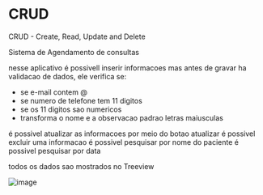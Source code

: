 # CRUD
 CRUD - Create, Read, Update and Delete
 
 Sistema de Agendamento de consultas
 
 nesse aplicativo é possivell inserir informacoes mas antes de gravar ha validacao de dados,
 ele verifica se:
 - se e-mail contem @
 - se numero de telefone tem 11 digitos
 - se os 11 digitos sao numericos
 - transforma o nome e a observacao padrao letras maiusculas

é possivel atualizar as informacoes por meio do botao atualizar
é possivel excluir uma informacao
é possivel pesquisar por nome do paciente
é possivel pesquisar por data

todos os dados sao mostrados no Treeview


![image](https://user-images.githubusercontent.com/110548620/226143076-a8a130a4-a564-4633-9f3c-7af410f7c60e.png)
